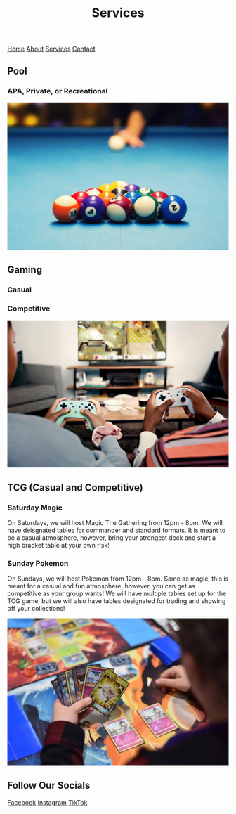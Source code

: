 <html lang="en">
<body>
  <header>
    <h1>Services</h1>
  </header>

  <nav>
    <a href="README.md">Home</a>
    <a href="About.md">About</a>
    <a href="Services.md">Services</a>
    <a href="ContactInformation.md">Contact</a>
  </nav>

  <footer>
    <h2> Pool </h2>
      <h3>APA, Private, or Recreational</h3>
        <p></p>
        <img src="Pool.jpg" alt="Player Breaking in Pool">
    <h2> Gaming </h2>
      <h3>Casual</h3>
        <p></p>
      <h3>Competitive</h3>
        <p></p>
        <img src="Video_Games.jpg" alt="People Playing Video Games">
    <h2> TCG (Casual and Competitive)</h2>
      <h3>Saturday Magic</h3>
        <p>On Saturdays, we will host Magic The Gathering from 12pm - 8pm. We will have deisgnated tables for 
          commander and standard formats. It is meant to be a casual atmosphere, however, bring your strongest 
          deck and start a high bracket table at your own risk! </p>
      <h3>Sunday Pokemon</h3>
        <p>On Sundays, we will host Pokemon from 12pm - 8pm. Same as magic, this is meant for a casual and fun atmosphere, however, you can get as 
      competitive as your group wants! We will have multiple tables set up for the TCG game, but we will also have tables designated for 
      trading and showing off your collections!</p>
        <img src="Pokemon.jpg" alt="Person Playing Pokemon">
    <h2> Follow Our Socials </h2>
    <a href="https://www.facebook.com">Facebook</a>
    <a href="https://www.instagram.com">Instagram</a>
    <a href="https://www.tiktok.com/en/">TikTok</a>
  </footer>

</body>
</html>
